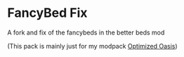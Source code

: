 # FancyBed Fix
A fork and fix of the fancybeds in the better beds mod

(This pack is mainly just for my modpack [Optimized Oasis](https://steamwo1f.github.io/OOS/))
